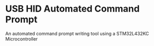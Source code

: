 # USB HID Automated Command Prompt
An automated command prompt writing tool using a STM32L432KC Microcontroller
